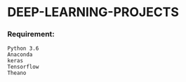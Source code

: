 # DEEP-LEARNING-PROJECTS

### Requirement:
    Python 3.6
    Anaconda
    keras
    Tensorflow
    Theano
